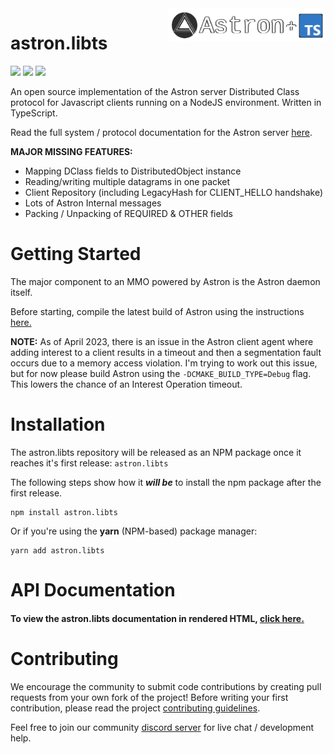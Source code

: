 <img src="logo/astron.libts.png" align="right" width="50%"/>

astron.libts
==========

![](https://img.shields.io/discord/1066973060357443644?color=blue&label=Discord&logo=discord&logoColor=white) ![](https://img.shields.io/github/last-commit/Max-Rodriguez/astron.libts) ![](https://img.shields.io/github/license/Max-Rodriguez/astron.libts)

An open source implementation of the Astron server Distributed Class protocol for Javascript clients running on a NodeJS environment. Written in TypeScript.

Read the full system / protocol documentation for the Astron server [here](https://github.com/Astron/Astron).

**MAJOR MISSING FEATURES:**

- Mapping DClass fields to DistributedObject instance
- Reading/writing multiple datagrams in one packet
- Client Repository (including LegacyHash for CLIENT_HELLO handshake)
- Lots of Astron Internal messages
- Packing / Unpacking of REQUIRED & OTHER fields

Getting Started
=============

The major component to an MMO powered by Astron is the Astron daemon itself.

Before starting, compile the latest build of Astron using the instructions [here.](https://github.com/Astron/Astron/blob/master/docs/building/build-readme.md)

**NOTE:** As of April 2023, there is an issue in the Astron client agent where adding
interest to a client results in a timeout and then a segmentation fault occurs due to
a memory access violation. I'm trying to work out this issue, but for now please build
Astron using the `-DCMAKE_BUILD_TYPE=Debug` flag. This lowers the chance of an Interest Operation timeout.

Installation
==========

The astron.libts repository will be released as an NPM package once it reaches it's first release: `astron.libts`

The following steps show how it _**will be**_ to install the npm package after the first release.
```shell
npm install astron.libts
```

Or if you're using the **yarn** (NPM-based) package manager:
```shell
yarn add astron.libts
```

API Documentation
==========

#### To view the astron.libts documentation in rendered HTML, [click here.](https://htmlpreview.github.io/?https://raw.githubusercontent.com/Max-Rodriguez/astron.libts/master/docs/index.html)

Contributing
==========

We encourage the community to submit code contributions by creating pull requests from your own fork of the project!
Before writing your first contribution, please read the project [contributing guidelines](CONTRIBUTING.md).

Feel free to join our community [discord server](https://discord.gg/T6jGjEutfy) for live chat / development help.
